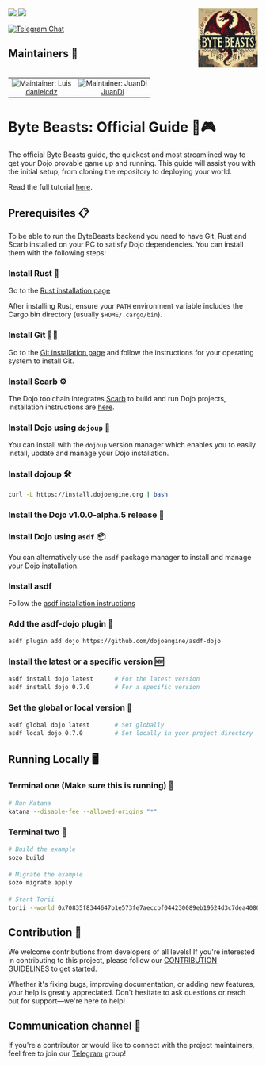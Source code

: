<picture>
  <source media="(prefers-color-scheme: dark)" srcset=".github/mark-dark.svg">
  <img    loading="lazy"     style="max-width: 120px; float: right; margin: 0 0 20px 20px;"
  alt="ByteBeats official logo" align="right" width="120" src="./assets/bytebeastslogo.svg">
</picture>

<a href="https://x.com/0xByteBeasts">
<img src="https://img.shields.io/twitter/follow/0xByteBeasts?style=social"/>
</a>
<a href="https://x.com/0xByteBeasts">
<img src="https://img.shields.io/github/stars/ByteBuildersLabs?style=social"/>
</a>


[![Telegram Chat][tg-badge]][tg-url]

[tg-badge]: https://img.shields.io/endpoint?color=neon&logo=telegram&label=chat&style=flat-square&url=https%3A%2F%2Ftg.sumanjay.workers.dev%2Fdojoengine
[tg-url]: https://t.me/+-84e2pqLtqNkZDAx

## Maintainers 🥷

<table>
  <tr>
    <td align="center">
      <img src="Maintainers/LuisEverai.png" width="100px;" alt="Maintainer: Luis"/>
      <br />
      <a href="https://t.me/danielcdz">danielcdz</a>
      <br />
    </td>
    <td align="center">
      <img src="Maintainers/juandiEverai.jpeg" width="100px;" alt="Maintainer: JuanDi"/>
      <br />
      <a href="https://t.me/JuanDixCode">JuanDi</a>
      <br />
    </td>
  </tr>
</table>

# Byte Beasts: Official Guide 🐉🎮

The official Byte Beasts guide, the quickest and most streamlined way to get your Dojo provable game up and running. This guide will assist you with the initial setup, from cloning the repository to deploying your world.

Read the full tutorial [here](https://book.dojoengine.org/tutorial/dojo-starter).

## Prerequisites 📋

To be able to run the ByteBeasts backend you need to have Git, Rust and Scarb installed on your PC to satisfy Dojo dependencies. You can install them with the following steps:

### Install Rust 🦀

Go to the [Rust installation page](https://doc.rust-lang.org/book/ch01-01-installation.html#installing-rustup-on-linux-or-macos)

After installing Rust, ensure your `PATH` environment variable includes the Cargo bin directory (usually `$HOME/.cargo/bin`).

### Install Git 🧑‍💻
Go to the [Git installation page](https://git-scm.com/downloads) and follow the instructions for your operating system to install Git.

### Install Scarb ⚙️
The Dojo toolchain integrates [Scarb](https://docs.swmansion.com/scarb/) to build and run Dojo projects, installation instructions are [here](https://docs.swmansion.com/scarb/download.html).

### Install Dojo using `dojoup` 🥋

You can install with the `dojoup` version manager which enables you to easily install, update and manage your Dojo installation.

### Install dojoup 🛠️
```bash
curl -L https://install.dojoengine.org | bash
```
### Install the Dojo v1.0.0-alpha.5 release 🚀

### Install Dojo using `asdf` 📦

You can alternatively use the `asdf` package manager to install and manage your Dojo installation.

### Install asdf

Follow the [asdf installation instructions](https://asdf-vm.com/guide/getting-started.html)

### Add the asdf-dojo plugin 🔌

```bash
asdf plugin add dojo https://github.com/dojoengine/asdf-dojo
```

### Install the latest or a specific version 🆕

```bash
asdf install dojo latest      # For the latest version
asdf install dojo 0.7.0       # For a specific version

```

### Set the global or local version  📁

```bash
asdf global dojo latest       # Set globally
asdf local dojo 0.7.0         # Set locally in your project directory

```

## Running Locally 🖥️

### Terminal one (Make sure this is running) 🏃
```bash
# Run Katana
katana --disable-fee --allowed-origins "*"
```

### Terminal two 🔄
```bash
# Build the example
sozo build

# Migrate the example
sozo migrate apply

# Start Torii
torii --world 0x70835f8344647b1e573fe7aeccbf044230089eb19624d3c7dea4080f5dcb025 --allowed-origins "*"
```

## Contribution 🤝

We welcome contributions from developers of all levels! If you're interested in contributing to this project, please follow our  [CONTRIBUTION GUIDELINES](./CONTRIBUTION.md) to get started.

Whether it's fixing bugs, improving documentation, or adding new features, your help is greatly appreciated. Don't hesitate to ask questions or reach out for support—we're here to help!


## Communication channel 📢
If you're a contributor or would like to connect with the project maintainers, feel free to join our [Telegram](https://t.me/+-84e2pqLtqNkZDAx) group!

